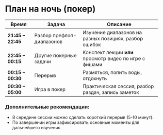 # План на ночь (покер)

| Время        | Задача                                      | Описание |
|-------------|--------------------------------|------------|
| **21:45 – 22:45** | Разбор префлоп-диапазонов  | Изучение диапазонов на разных позициях, разбор ошибок |
| **22:45 – 00:15** | Другие покерные задачи    | Конспект лекции **или** просмотр видео по игре с фишами |
| **00:15 – 00:30** | Перерыв                   | Размяться, попить воды, отдохнуть |
| **00:30 – 05:00** | Игра в покер               | Практическая сессия, разбор раздач, запись заметок |

### Дополнительные рекомендации:
- В середине сессии можно сделать короткий перерыв (5-10 минут).
- По завершении игры зафиксировать основные моменты для дальнейшего изучения.
